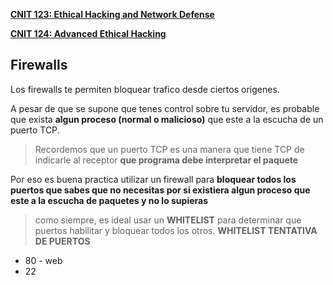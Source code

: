 [**CNIT 123: Ethical Hacking and Network Defense**](https://samsclass.info/123/123_F15.shtml)

[**CNIT 124: Advanced Ethical Hacking**](https://samsclass.info/124/124_F15.shtml)



## Firewalls

Los firewalls te permiten bloquear trafico desde ciertos origenes.

A pesar de que se supone que tenes control sobre tu servidor, es probable que exista **algun proceso (normal o malicioso)** que este a la escucha de un puerto TCP. 

> Recordemos que un puerto  TCP es una manera que tiene TCP de indicarle al receptor **que programa debe interpretar el paquete**

Por eso es buena practica utilizar un firewall para **bloquear todos los puertos que sabes que no necesitas por si existiera algun proceso que este a la escucha de paquetes y no lo supieras** 

>como siempre, es ideal usar un **WHITELIST** para determinar que puertos habilitar y bloquear todos los otros.
>**WHITELIST TENTATIVA DE PUERTOS**
* 80 - web
* 22 

 
<!--stackedit_data:
eyJoaXN0b3J5IjpbLTIwNzc5Mzc5MTcsNzg0MjY2NTY0XX0=
-->